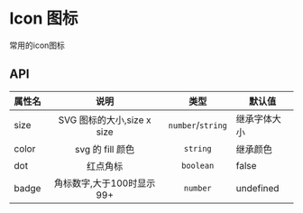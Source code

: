 # Icon 图标

常用的icon图标

<script setup>
import { ref } from 'vue'
const iconName = ref([	
	'Plus',
	'Minus',
	'CirclePlus',
	'CircleMinus',
	'Loading',
	'Message',
	'Star',
	'Search',
	'Delete',
	'Check',
])
</script>

<!--@include: ./basic/index.md-->
<!--@include: ./svg/index.md-->
<!--@include: ./dot/index.md-->

<style>
.icon-content {
	display: flex;
	flex-direction: column;
	border-radius: 5px;
}

.icon-content > div {
	margin-bottom: 15px;
}

.icon-content > div:last-child {
	margin: 0;
}

</style>

## API

| 属性名 |            说明            |       类型        | 默认值       |
| ------ | :------------------------: | :---------------: | ------------ |
| size   | SVG 图标的大小,size x size | `number`/`string` | 继承字体大小 |
| color  |      svg 的 fill 颜色      |     `string`      | 继承颜色     |
| dot    |          红点角标          |     `boolean`     | false        |
| badge  | 角标数字,大于100时显示99+  |     `number`      | undefined    |
